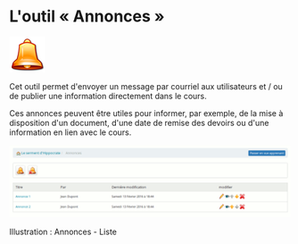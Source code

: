# L'outil « Annonces »

![](../../.gitbook/assets/valves.png)

Cet outil permet d'envoyer un message par courriel aux utilisateurs et / ou de publier une information directement dans le cours.

Ces annonces peuvent être utiles pour informer, par exemple, de la mise à disposition d'un document, d'une date de remise des devoirs ou d'une information en lien avec le cours.

![](../../.gitbook/assets/image204%20%281%29.png)

Illustration : Annonces - Liste

